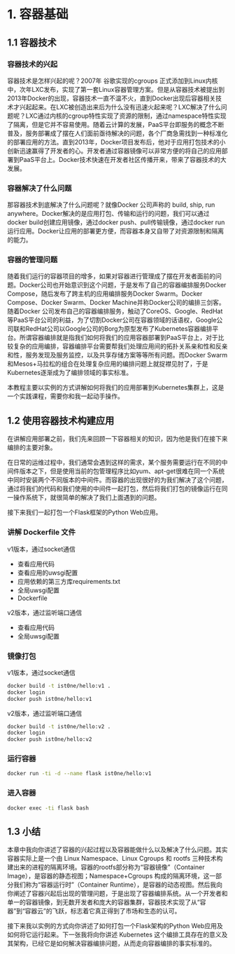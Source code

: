 # 1. 容器基础

## 1.1 容器技术

### 容器技术的兴起

容器技术是怎样兴起的呢？2007年 谷歌实现的cgroups 正式添加到Linux内核中，次年LXC发布，实现了第一套Linux容器管理方案。但是从容器技术被提出到2013年Docker的出现，容器技术一直不温不火，直到Docker出现后容器相关技术才兴起起来。在LXC被创造出来后为什么没有迅速火起来呢？LXC解决了什么问题呢？LXC通过内核的cgroup特性实现了资源的限制，通过namespace特性实现了隔离，但是它并不容易使用。随着云计算的发展，PaaS平台即服务的概念不断普及，服务部署成了摆在人们面前亟待解决的问题，各个厂商急需找到一种标准化的部署应用的方法。直到2013年，Docker项目发布后，他对于应用打包技术的小创新迅速赢得了开发者的心。开发者通过容器镜像可以非常方便的将自己的应用部署到PaaS平台上。Docker技术快速在开发者社区传播开来，带来了容器技术的大发展。

### 容器解决了什么问题

那容器技术到底解决了什么问题呢？就像Docker 公司声称的 build, ship, run anywhere。Docker解决的是应用打包、传输和运行的问题，我们可以通过docker build创建应用镜像，通过docker push、pull传输镜像，通过docker run运行应用。Docker让应用的部署更方便，而容器本身又自带了对资源限制和隔离的能力。

### 容器的管理问题

随着我们运行的容器项目的增多，如果对容器进行管理成了摆在开发者面前的问题。Docker公司也开始意识到这个问题，于是发布了自己的容器编排服务Docker Compose，随后发布了跨主机的应用编排服务Docker Swarm。Docker Compose、Docker Swarm、Docker Machine并称Docker公司的编排三剑客。随着Docker 公司发布自己的容器编排服务，触动了CoreOS、Google、RedHat等PaaS平台公司的利益，为了切割Docker公司在容器领域的话语权，Google公司联和RedHat公司以Google公司的Borg为原型发布了Kubernetes容器编排平台。所谓容器编排就是指我们如何将我们的应用容器部署到PaaS平台上，对于比较复杂的应用编排，容器编排平台需要帮我们处理应用间的拓扑关系亲和性和反亲和性，服务发现及服务监控，以及共享存储方案等等所有问题。而Docker Swarm和Mesos+马拉松的组合在处理复杂应用的编排问题上就捉襟见肘了，于是Kubernetes逐渐成为了编排领域的事实标准。

本教程主要以实例的方式讲解如何将我们的应用部署到Kubernetes集群上，这是一个实践课程，需要你和我一起动手操作。

## 1.2 使用容器技术构建应用

在讲解应用部署之前，我们先来回顾一下容器相关的知识，因为他是我们在接下来编排的主要对象。

在日常的运维过程中，我们通常会遇到这样的需求，某个服务需要运行在不同的中间件版本之下，但是使用当前的包管理程序比如yum、apt-get很难在同一个系统中同时安装两个不同版本的中间件。而容器的出现很好的为我们解决了这个问题，通过将我们的代码和我们使用的中间件一起打包，然后将我们打包的镜像运行在同一操作系统下，就很简单的解决了我们上面遇到的问题。

接下来我们一起打包一个Flask框架的Python Web应用。

### 讲解 Dockerfile 文件

v1版本，通过socket通信

- 查看应用代码
- 查看应用的uwsgi配置
- 应用依赖的第三方库requirements.txt
- 全局uwsgi配置
- Dockerfile

v2版本，通过监听端口通信

- 查看应用代码
- 全局uwsgi配置

### 镜像打包

v1版本，通过socket通信

```bash
docker build -t ist0ne/hello:v1 .
docker login
docker push ist0ne/hello:v1
```

v2版本，通过监听端口通信

```bash
docker build -t ist0ne/hello:v2 .
docker login
docker push ist0ne/hello:v2
```

### 运行容器

```bash
docker run -ti -d --name flask ist0ne/hello:v1
```

### 进入容器

```bash
docker exec -ti flask bash
```

## 1.3 小结

本章中我向你讲述了容器的兴起过程以及容器能做什么以及解决了什么问题。其实容器实际上是一个由 Linux Namespace、Linux Cgroups 和 rootfs 三种技术构建出来的进程的隔离环境。容器的rootfs部分称为“容器镜像”（Container Image），是容器的静态视图；Namespace+Cgroups 构成的隔离环境，这一部分我们称为“容器运行时”（Container Runtime），是容器的动态视图。然后我向你阐述了容器兴起后出现的管理问题，于是出现了容器编排系统。从一个开发者和单一的容器镜像，到无数开发者和庞大的容器集群，容器技术实现了从“容器”到“容器云”的飞跃，标志着它真正得到了市场和生态的认可。

接下来我以实例的方式向你讲述了如何打包一个Flask架构的Python Web应用及如何将它运行起来。下一张我将向你讲述 Kubernetes 这个编排工具存在的意义及其架构，已经它是如何解决容器编排问题，从而走向容器编排的事实标准的。